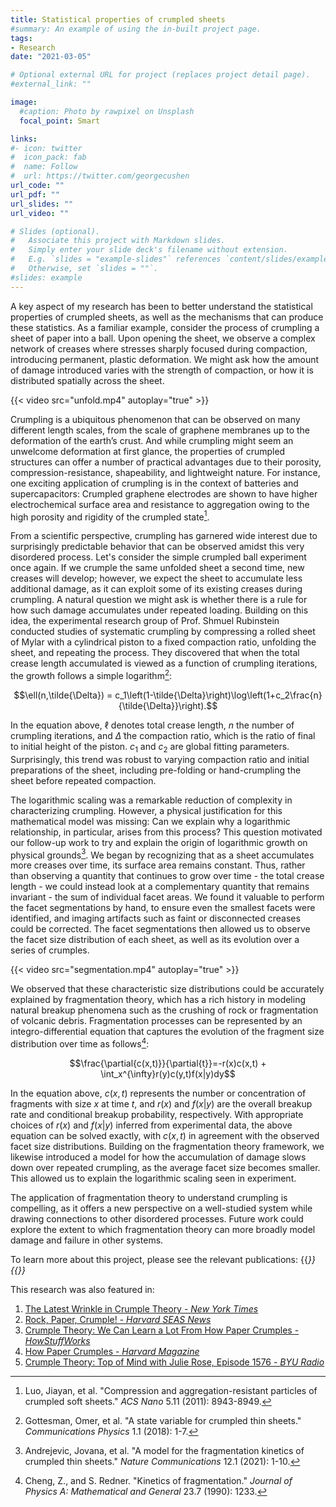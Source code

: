 ```yaml
---
title: Statistical properties of crumpled sheets
#summary: An example of using the in-built project page.
tags:
- Research
date: "2021-03-05"

# Optional external URL for project (replaces project detail page).
#external_link: ""

image:
  #caption: Photo by rawpixel on Unsplash
  focal_point: Smart

links:
#- icon: twitter
#  icon_pack: fab
#  name: Follow
#  url: https://twitter.com/georgecushen
url_code: ""
url_pdf: ""
url_slides: ""
url_video: ""

# Slides (optional).
#   Associate this project with Markdown slides.
#   Simply enter your slide deck's filename without extension.
#   E.g. `slides = "example-slides"` references `content/slides/example-slides.md`.
#   Otherwise, set `slides = ""`.
#slides: example
---
```

A key aspect of my research has been to better understand the statistical properties of crumpled sheets, as well as the mechanisms that can produce these statistics. As a familiar example, consider the process of crumpling a sheet of paper into a ball. Upon opening the sheet, we observe a complex network of creases where stresses sharply focused during compaction, introducing permanent, plastic deformation. We might ask how the amount of damage introduced varies with the strength of compaction, or how it is distributed spatially across the sheet.

{{< video src="unfold.mp4" autoplay="true" >}}

Crumpling is a ubiquitous phenomenon that can be observed on many different length scales, from the scale of graphene membranes up to the deformation of the earth’s crust. And while crumpling might seem an unwelcome deformation at first glance, the properties of crumpled structures can offer a number of practical advantages due to their porosity, compression-resistance, shapeability, and lightweight nature. For instance, one exciting application of crumpling is in the context of batteries and supercapacitors: Crumpled graphene electrodes are shown to have higher electrochemical surface area and resistance to aggregation owing to the high porosity and rigidity of the crumpled state[^1].

From a scientific perspective, crumpling has garnered wide interest due to surprisingly predictable behavior that can be observed amidst this very disordered process. Let's consider the simple crumpled ball experiment once again. If we crumple the same unfolded sheet a second time, new creases will develop; however, we expect the sheet to accumulate less additional damage, as it can exploit some of its existing creases during crumpling. A natural question we might ask is whether there is a rule for how such damage accumulates under repeated loading. Building on this idea, the experimental research group of Prof. Shmuel Rubinstein conducted studies of systematic crumpling by compressing a rolled sheet of Mylar with a cylindrical piston to a fixed compaction ratio, unfolding the sheet, and repeating the process. They discovered that when the total crease length accumulated is viewed as a function of crumpling iterations, the growth follows a simple logarithm[^4]:

$$\ell(n,\tilde{\Delta}) = c_1\left(1-\tilde{\Delta}\right)\log\left(1+c_2\frac{n}{\tilde{\Delta}}\right).$$

In the equation above, $\ell$ denotes total crease length, $n$ the number of crumpling iterations, and $\tilde{\Delta}$ the compaction ratio, which is the ratio of final to initial height of the piston. $c_1$ and $c_2$ are global fitting parameters. Surprisingly, this trend was robust to varying compaction ratio and initial preparations of the sheet, including pre-folding or hand-crumpling the sheet before repeated compaction.

The logarithmic scaling was a remarkable reduction of complexity in characterizing crumpling. However, a physical justification for this mathematical model was missing: Can we explain why a logarithmic relationship, in particular, arises from this process? This question motivated our follow-up work to try and explain the origin of logarithmic growth on physical grounds[^5]. We began by recognizing that as a sheet accumulates more creases over time, its surface area remains constant. Thus, rather than observing a quantity that continues to grow over time - the total crease length - we could instead look at a complementary quantity that remains invariant - the sum of individual facet areas. We found it valuable to perform the facet segmentations by hand, to ensure even the smallest facets were identified, and imaging artifacts such as faint or disconnected creases could be corrected. The facet segmentations then allowed us to observe the facet size distribution of each sheet, as well as its evolution over a series of crumples.

{{< video src="segmentation.mp4" autoplay="true" >}}

We observed that these characteristic size distributions could be accurately explained by fragmentation theory, which has a rich history in modeling natural breakup phenomena such as the crushing of rock or fragmentation of volcanic debris. Fragmentation processes can be represented by an integro-differential equation that captures the evolution of the fragment size distribution over time as follows[^6]:

$$\frac{\partial{c(x,t)}}{\partial{t}}=-r(x)c(x,t) + \int_x^{\infty}r(y)c(y,t)f(x|y)dy$$

In the equation above, $c(x,t)$ represents the number or concentration of fragments with size $x$ at time $t$, and $r(x)$ and $f(x|y)$ are the overall breakup rate and conditional breakup probability, respectively. With appropriate choices of $r(x)$ and $f(x|y)$ inferred from experimental data, the above equation can be solved exactly, with $c(x,t)$ in agreement with the observed facet size distributions. Building on the fragmentation theory framework, we likewise introduced a model for how the accumulation of damage slows down over repeated crumpling, as the average facet size becomes smaller. This allowed us to explain the logarithmic scaling seen in experiment.

The application of fragmentation theory to understand crumpling is compelling, as it offers a new perspective on a well-studied system while drawing connections to other disordered processes. Future work could explore the extent to which fragmentation theory can more broadly model damage and failure in other systems.

To learn more about this project, please see the relevant publications:
{{<cite page="/publication/comm_phys_2018" view="1" >}}
{{<cite page="/publication/nat_commun_2021" view="1" >}}

This research was also featured in:
1. [The Latest Wrinkle in Crumple Theory - _New York Times_](https://www.nytimes.com/2021/03/08/science/math-crumple-fragmentation-andrejevic.html#:~:text=From%20studies%20of%20%E2%80%9Cgeometric%20frustration,how%20paper%20folds%20under%20pressure.&text=Sign%20up%20for%20Science%20Times,cosmos%20and%20the%20human%20body.&text=can't%20sympathize%3F-,In%20a%20sense%2C%20creases%20happen%20when%20a,sheet%20of%20material%20gets%20claustrophobia.)
2. [Rock, Paper, Crumple! - _Harvard SEAS News_](https://www.seas.harvard.edu/news/2021/03/rock-paper-crumple)
3. [Crumple Theory: We Can Learn a Lot From How Paper Crumples - _HowStuffWorks_](https://science.howstuffworks.com/crumple-theory.htm#:~:text=Crumple%20Theory%3A%20We%20Can%20Learn%20a%20Lot%20From%20How%20Paper%20Crumples,-By%3A%20Patrick%20J&text=They're%20all%20undergoing%20a,fit%20into%20a%20smaller%20area.)
4. [How Paper Crumples - _Harvard Magazine_](https://www.harvardmagazine.com/2021/07/right-now-crumpled-paper)
5. [Crumple Theory: Top of Mind with Julie Rose, Episode 1576 - _BYU Radio_](https://www.byuradio.org/08a94ba5-9a5f-4010-b057-95b6fcc31a91)


[^1]: Luo, Jiayan, et al. "Compression and aggregation-resistant particles of crumpled soft sheets." _ACS Nano_ 5.11 (2011): 8943-8949.
[^2]: Amir, Ariel, Yuval Oreg, and Yoseph Imry. "On relaxations and aging of various glasses." _Proceedings of the National Academy of Sciences_ 109.6 (2012): 1850-1855.
[^3]: Lahini, Yoav, et al. "Nonmonotonic aging and memory retention in disordered mechanical systems." _Physical Review Letters_ 118.8 (2017): 085501.
[^4]: Gottesman, Omer, et al. "A state variable for crumpled thin sheets." _Communications Physics_ 1.1 (2018): 1-7.
[^5]: Andrejevic, Jovana, et al. "A model for the fragmentation kinetics of crumpled thin sheets." _Nature Communications_ 12.1 (2021): 1-10.
[^6]: Cheng, Z., and S. Redner. "Kinetics of fragmentation." _Journal of Physics A: Mathematical and General_ 23.7 (1990): 1233.






